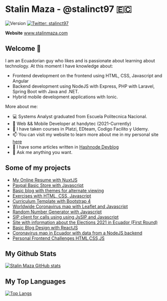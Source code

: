 # Stalin Maza - @stalinct97 🇪🇨

<p>
  <img alt="Version" src="https://img.shields.io/badge/version-1.0.0-blue.svg?cacheSeconds=2592000" />
  <a href="https://twitter.com/stalinct97" target="_blank">
    <img alt="Twitter: stalinct97" src="https://img.shields.io/twitter/follow/stalinct97.svg?style=social" />
  </a>
</p>


**Website** www.stalinmaza.com
 
## Welcome 👋

I am an Ecuadorian guy who likes and is passionate about learning about technology.
At this moment I have knowledge about:
- Frontend development on the frontend using HTML, CSS, Javascript and Angular 
- Backend development using NodeJS with Express, PHP with Laravel, Spring Boot with Java and .NET.
- Hybrid mobile development applications with Ionic.

More about me:
- 💻 Systems Analyst graduated from Escuela Politecnica Nacional.
- 🏢 Web && Mobile Developer at handytec (2021-Currently)
- 🚀 I have taken courses in Platzi, EDteam, Codigo Facilito y Udemy.
- 📫 You can visit my website to learn more about me in my personal site [here](https://www.stalinmaza.com)
- 📰 I have some articles written in [Hashnode Devblog](https://stalinmaza97.hashnode.dev)
- 💬 Ask me anything you want.

## Some of my projects

- [My Online Resume with NuxtJS](https://stalinmazaresume.netlify.app)
- [Paypal Basic Store with Javascript](https://stalintiendapaypal97epn.netlify.app)
- [Basic blog with themes for alternate viewing](https://top-news-stalin-sm-maza.netlify.app)
- [Exercises with HTML, CSS, Javascript](https://stalinmazapj97techjs.netlify.app)
- [Curriculum Template with Bootstrap 4](https://sm-dev-cv97.netlify.app)
- [Worldwide Coronavirus map with Leaflet and Javascript](https://corona-sm-2019-app.netlify.app)
- [Random Number Generator with Javascript](https://generador-sm-97.netlify.app)
- [SIP client for calls using using JsSIP and Javascript](https://sipbx-tech97-ng.netlify.app)
- [Site with information about the Elections 2021 in Ecuador (First Round)](https://elecciones2021ec.netlify.app/elecciones)
- [Basic Blog Design with ReactJS](https://reactcms-design97.netlify.app/blog)
- [Coronavirus map in Ecuador with data from a NodeJS backend](https://coronavirus-ec-sm-2019.netlify.app)
- [Personal Frontend Challenges HTML,CSS,JS](https://retos-frontend-smdev.netlify.app)

## My Github Stats

[![Stalin Maza GitHub stats](https://github-readme-stats.vercel.app/api?username=StalinMazaEpn)](https://github.com/anuraghazra/github-readme-stats)

## My Top Languages

[![Top Langs](https://github-readme-stats.vercel.app/api/top-langs/?username=StalinMazaEpn&layout=compact)](https://github.com/anuraghazra/github-readme-stats)

<!--
**StalinMazaEpn/StalinMazaEpn** is a ✨ _special_ ✨ repository because its `README.md` (this file) appears on your GitHub profile.

Here are some ideas to get you started:

- 🔭 I’m currently working on ...
- 🌱 I’m currently learning ...
- 👯 I’m looking to collaborate on ...
- 🤔 I’m looking for help with ...
- 💬 Ask me about ...
- 📫 How to reach me: ...
- 😄 Pronouns: ...
- ⚡ Fun fact: ...
-->
